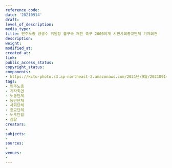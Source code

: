 ```yaml
---
reference_code: 
date: '20210914'
draft: 
level_of_description: 
media_type: 
title: 민주노총 양경수 위원장 불구속 재판 촉구 2000여개 시민사회종교단체 기자회견
description: 
weight: 
modified_at: 
created_at: 
link: 
public_access_status: 
copyright_status: 
components:
- https://kctu-photo.s3.ap-northeast-2.amazonaws.com/2021년/9월/20210914-민주노총+양경수+위원장+불구속+재판+촉구+2000여개+시민사회종교단체+기자회견_민주노총_기자회견_노동단체_농민단체_사회단체_종교단체_노조탄압_침탈/_1D24856.jpg
tags:
- 민주노총
- 기자회견
- 노동단체
- 농민단체
- 사회단체
- 종교단체
- 노조탄압
- 침탈
creators:
- 
subjects:
- 
sources:
- 
venues:
- 
---
```

